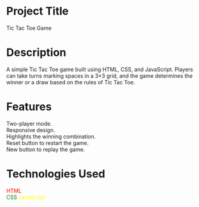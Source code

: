 # Project Title
Tic Tac Toe Game

# Description
A simple Tic Tac Toe game built using HTML, CSS, and JavaScript. Players can take turns marking spaces in a 3×3 grid, and the game determines the winner or a draw based on the rules of Tic Tac Toe.

# Features
Two-player mode.  
Responsive design.  
Highlights the winning combination.  
Reset button to restart the game.  
New button to replay the game.  

# Technologies Used
<span style ="color:red">HTML</span>  
<span style="color:green">CSS </span>
<span style="color:yellow">JavaScript</span>

